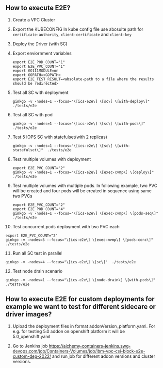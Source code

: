 ## How to execute E2E?

1. Create a VPC Cluster
2. Export the KUBECONFIG
   In kube config file use abosulte path for `certificate-authority`, `client-certificate` and `client-key`
3. Deploy the Driver (with SC)
4. Export enviornment variables
   ```
   export E2E_POD_COUNT="1"
   export E2E_PVC_COUNT="1"
   export GO111MODULE=on
   export GOPATH=<GOPATH>
   export E2E_TEST_RESULT=<absolute-path to a file where the results should be redirected>
   ```

5. Test all SC with deployment
   ```
   ginkgo -v -nodes=1 --focus="\[ics-e2e\] \[sc\] \[with-deploy\]"  ./tests/e2e
   ```
6. Test all SC with pod
   ```
   ginkgo -v -nodes=1 --focus="\[ics-e2e\] \[sc\] \[with-pods\]"  ./tests/e2e
   ```
7. Test 5 IOPS SC with statefulset(with 2 replicas)
   ```
   ginkgo -v -nodes=1 --focus="\[ics-e2e\] \[sc\] \[with-statefulset\]"  ./tests/e2e
   ```
8. Test multiple volumes with deployment
   ```
   export E2E_PVC_COUNT="2"
   ginkgo -v -nodes=1 --focus="\[ics-e2e\] \[exec-cvmp\] \[deploy\]" ./tests/e2e
   ```
9. Test multiple volumes with multiple pods. In following example, two PVC will be created and four pods will be created in sequence using same two PVCs
   ```
   export E2E_PVC_COUNT="2"
   export E2E_POD_COUNT="4"
   ginkgo -v -nodes=1 --focus="\[ics-e2e\] \[exec-cvmp\] \[pods-seq\]" ./tests/e2e
   ```
10. Test concurrent pods deployment with two PVC each
   ```
   export E2E_PVC_COUNT="2"
   ginkgo -v -nodes=5 --focus="\[ics-e2e\] \[exec-mvmp\] \[pods-conc\]" ./tests/e2e
   ```
11. Run all SC test in parallel
   ```
   ginkgo -v -nodes=4 --focus="\[ics-e2e\] \[sc\]"  ./tests/e2e
   ```
12. Test node drain scenario
   ```
   ginkgo -v -nodes=1 --focus="\[ics-e2e\] \[node-drain\] \[with-pods\]" ./tests/e2e
   ```

## How to execute E2E for custom deployments for example we want to test for different sidecare or driver images?

1. Upload the deployment files in format addonVersion_platform.yaml. For e.g. for testing 5.0 addon on openshift platform it will be 5.0_openshift.yaml

2. Go to Jenkins job https://alchemy-containers-jenkins.swg-devops.com/job/Containers-Volumes/job/ibm-vpc-csi-block-e2e-custom-dep-2022/ and run job for different addon versions and cluster versions.
